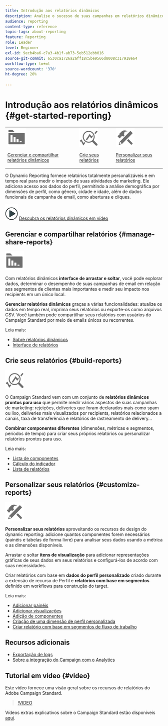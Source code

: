 ```yaml
---
title: Introdução aos relatórios dinâmicos
description: Analise o sucesso de suas campanhas em relatórios dinâmicos incorporados ou personalizados.
audience: reporting
content-type: reference
topic-tags: about-reporting
feature: Reporting
role: Leader
level: Beginner
exl-id: 9ecb4ba6-c7a3-4b1f-ab73-5eb512ebb016
source-git-commit: 6530ca1726a2aff18c5be9566d8008c317918e64
workflow-type: tm+mt
source-wordcount: '370'
ht-degree: 20%

---
```


# Introdução aos relatórios dinâmicos {#get-started-reporting}

<table>
<tr>
<td><img src="assets/do-not-localize/icon_manage.svg" width="60px"><p><a href="#manage-share-reports">Gerenciar e compartilhar relatórios dinâmicos</a></p></td>
<td><img src="assets/do-not-localize/icon_build.svg" width="60px"><p><a href="#build-reports">Crie seus relatórios</a></p></td>
<td><img src="assets/do-not-localize/icon_customize.svg" width="60px"><p><a href="#customize-reports">Personalizar seus relatórios</a></p></td></tr>
</table>

O Dynamic Reporting fornece relatórios totalmente personalizáveis e em tempo real para medir o impacto de suas atividades de marketing. Ele adiciona acesso aos dados do perfil, permitindo a análise demográfica por dimensões de perfil, como gênero, cidade e idade, além de dados funcionais de campanha de email, como aberturas e cliques.

![](assets/do-not-localize/how-to-video.png) [Descubra os relatórios dinâmicos em vídeo](#video)

## Gerenciar e compartilhar relatórios {#manage-share-reports}

<img src="assets/do-not-localize/icon_manage.svg" width="60px">

Com relatórios dinâmicos **interface de arrastar e soltar**, você pode explorar dados, determinar o desempenho de suas campanhas de email em relação aos segmentos de clientes mais importantes e medir seu impacto nos recipients em um único local.

**Gerenciar relatórios dinâmicos** graças a várias funcionalidades: atualize os dados em tempo real, imprima seus relatórios ou exporte-os como arquivos CSV. Você também pode compartilhar seus relatórios com usuários do Campaign Standard por meio de emails únicos ou recorrentes.

Leia mais:

* [Sobre relatórios dinâmicos](../../reporting/using/about-dynamic-reports.md)
* [Interface de relatórios](../../reporting/using/reporting-interface.md)

## Crie seus relatórios {#build-reports}

<img src="assets/do-not-localize/icon_build.svg" width="60px">

O Campaign Standard vem com um conjunto de **relatórios dinâmicos prontos para uso** que permite medir vários aspectos de suas campanhas de marketing: rejeições, deliveries que foram declarados mais como spam ou lixo, deliveries mais visualizados por recipients, relatórios relacionados a canais, taxa de transferência e relatórios de rastreamento de delivery...

**Combinar componentes diferentes** (dimensões, métricas e segmentos, períodos de tempo) para criar seus próprios relatórios ou personalizar relatórios prontos para uso.

Leia mais:

* [Lista de componentes](../../reporting/using/list-of-components-.md)
* [Cálculo do indicador](../../reporting/using/indicator-calculation.md)
* [Lista de relatórios](../../reporting/using/defining-the-report-period.md)

## Personalizar seus relatórios {#customize-reports}

<img src="assets/do-not-localize/icon_customize.svg" width="60px">

**Personalizar seus relatórios** aproveitando os recursos de design do dynamic reporting: adicione quantos componentes forem necessários (painéis e tabelas de forma livre) para analisar seus dados usando a métrica e as dimensões disponíveis.

Arrastar e soltar **itens de visualização** para adicionar representações gráficas de seus dados em seus relatórios e configurá-los de acordo com suas necessidades.

Criar relatórios com base em **dados do perfil personalizado** criado durante a extensão de recurso de Perfil e **relatórios com base em segmentos** definido em workflows para construção do target.

Leia mais:

* [Adicionar painéis](../../reporting/using/adding-panels.md)
* [Adicionar visualizações](../../reporting/using/adding-visualizations.md)
* [Adição de componentes](../../reporting/using/adding-components.md)
* [Criação de uma dimensão de perfil personalizada](../../reporting/using/creating-a-custom-profile-dimension.md)
* [Criar relatório com base em segmentos de fluxo de trabalho](../../reporting/using/creating-a-report-workflow-segment.md)

## Recursos adicionais

* [Exportação de logs](../../automating/using/exporting-logs.md)
* [Sobre a integração do Campaign com o Analytics](../../integrating/using/about-campaign-analytics-integration.md)

## Tutorial em vídeo {#video}

Este vídeo fornece uma visão geral sobre os recursos de relatórios do Adobe Campaign Standard.

>[!VIDEO](https://video.tv.adobe.com/v/23021?quality=12&captions=eng)

Vídeos extras explicativos sobre o Campaign Standard estão disponíveis [aqui](https://experienceleague.adobe.com/docs/campaign-standard-learn/tutorials/overview.html?lang=pt-BR).
